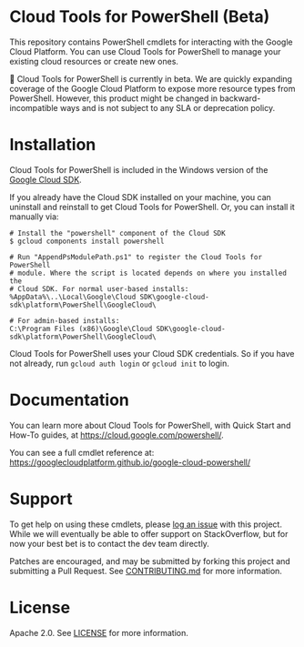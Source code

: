 # Cloud Tools for PowerShell (Beta)

This repository contains PowerShell cmdlets for interacting with the Google
Cloud Platform. You can use Cloud Tools for PowerShell to manage your existing
cloud resources or create new ones.

:construction: Cloud Tools for PowerShell is currently in beta. We are quickly
expanding coverage of the Google Cloud Platform to expose more resource types
from PowerShell. However, this product might be changed in backward-incompatible
ways and is not subject to any SLA or deprecation policy.

# Installation

Cloud Tools for PowerShell is included in the Windows version of the
[Google Cloud SDK](https://cloud.google.com/sdk/docs/quickstart-windows).

If you already have the Cloud SDK installed on your machine, you can uninstall
and reinstall to get Cloud Tools for PowerShell. Or, you can install it
manually via:

    # Install the "powershell" component of the Cloud SDK
    $ gcloud components install powershell

    # Run "AppendPsModulePath.ps1" to register the Cloud Tools for PowerShell
    # module. Where the script is located depends on where you installed the
    # Cloud SDK. For normal user-based installs:
    %AppData%\..\Local\Google\Cloud SDK\google-cloud-sdk\platform\PowerShell\GoogleCloud\
    
    # For admin-based installs:
    C:\Program Files (x86)\Google\Cloud SDK\google-cloud-sdk\platform\PowerShell\GoogleCloud\

Cloud Tools for PowerShell uses your Cloud SDK credentials. So if you have not
already, run `gcloud auth login` or `gcloud init` to login.

# Documentation

You can learn more about Cloud Tools for PowerShell, with Quick Start and How-To
guides, at https://cloud.google.com/powershell/.

You can see a full cmdlet reference at:
https://googlecloudplatform.github.io/google-cloud-powershell/

# Support

To get help on using these cmdlets, please
[log an issue](https://github.com/GoogleCloudPlatform/google-cloud-powershell/issues/new)
with this project. While we will eventually be able to offer support on
StackOverflow, but for now your best bet is to contact the dev team directly.

Patches are encouraged, and may be submitted by forking this project and
submitting a Pull Request. See [CONTRIBUTING.md](CONTRIBUTING.md) for more
information.

# License

Apache 2.0. See [LICENSE](LICENSE) for more information.
